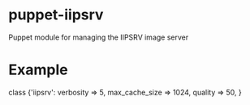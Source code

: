puppet-iipsrv
=============

Puppet module for managing the IIPSRV image server

Example
=======

  class {'iipsrv':
    verbosity      => 5,
    max_cache_size => 1024,
    quality        => 50,
  }

